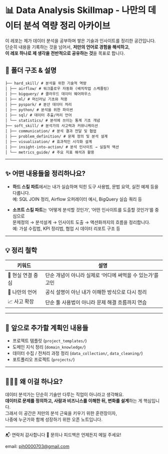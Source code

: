 # 📊 Data Analysis Skillmap - 나만의 데이터 분석 역량 정리 아카이브

이 레포는 제가 데이터 분석을 공부하며 쌓은 기술과 인사이트를 정리한 공간입니다.  
단순히 내용을 기록하는 것을 넘어서, **저만의 언어로 경험을 해석하고**,  
**이 레포 하나로 제 생각을 전반적으로 공유하는 것**을 목표로 합니다.

## 📁 폴더 구조 & 설명

```
├── hard_skill/ # 분석을 위한 기술적 역량
│ ├── airflow/ # 워크플로우 자동화 (배치작업 스케줄링)
│ ├── bigquery/ # 클라우드 데이터 웨어하우스
│ ├── ml/ # 머신러닝 기초와 적용
│ ├── pyspark/ # 분산 데이터 처리
│ ├── python/ # 분석을 위한 파이썬
│ ├── sql/ # 데이터 추출/처리 언어
│ └── statistics/ # 분석에 쓰이는 통계 기초 개념
├── soft_skill/ # 분석가의 사고력과 커뮤니케이션
│ ├── communication/ # 분석 결과 전달 및 협업
│ ├── problem_definition/ # 문제 정의 및 분석 설계
│ ├── visualization/ # 효과적인 시각화 설계
│ ├── insight-into-action/ # 분석 인사이트 → 실질적 액션
│ └── metrics_guide/ # 주요 지표 해석과 활용
```

---

## ✨ 어떤 내용들을 정리하나요?

- **하드 스킬 파트**에서는 내가 실습하며 익힌 도구 사용법, 문법 요약, 실전 예제 등을 다룹니다.  
  예: SQL JOIN 정리, Airflow 오퍼레이터 예시, BigQuery 실습 쿼리 등

- **소프트 스킬 파트**는 ‘어떻게 분석할 것인가’, ‘어떤 인사이트를 도출할 것인가’를 중심으로  
  문제정의 → 분석설계 → 인사이트 도출 → 액션화까지의 흐름을 정리합니다.  
  예: 가설 수립법, KPI 정리법, 협업 시 데이터 리포트 구조 등

---

## 💡 정리 철학

| 키워드            | 설명                                                       |
| ----------------- | ---------------------------------------------------------- |
| 📌 현실 연결 중심 | 단순 개념이 아니라 실제로 ‘어디에 써먹을 수 있는가’를 고민 |
| 🧠 나만의 언어    | 공식 설명이 아닌 내가 이해한 방식으로 다시 정리            |
| 📈 사고 확장      | 단순 툴 사용법이 아니라 문제 해결 흐름까지 연습            |

---

## 📎 앞으로 추가할 계획인 내용들

- 프로젝트 템플릿 (`project_templates/`)
- 도메인 지식 정리 (`domain_knowledge/`)
- 데이터 수집 / 전처리 과정 정리 (`data_collection/`, `data_cleaning/`)
- 포트폴리오 프로젝트 (`projects/`)

---

## 🙋🏻‍♂️ 왜 이걸 하나요?

데이터 분석가는 단순히 기술만 다루는 직업이 아니라고 생각해요.  
**데이터로 문제를 정의하고, 사람과 비즈니스를 이해한 뒤, 변화를 설계**하는 게 핵심입니다.  
그래서 이 공간은 저만의 분석 근육을 키우기 위한 훈련장이자,  
나중에 누군가와 함께 성장하기 위한 오픈 노트입니다.

---

📬 연락처
감사합니다 🙏
문의나 피드백은 언제든지 메일 주세요!

email: pjh0000703@gmail.com
